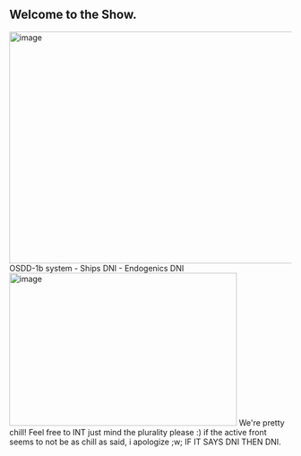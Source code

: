 ## Welcome to the Show.
<img width="735" height="414" alt="image" src="https://github.com/user-attachments/assets/0e49df10-6d64-45b3-bc6a-d2ec2981cc95" />
OSDD-1b system - Ships DNI - Endogenics DNI
<img width="406" height="273" alt="image" src="https://github.com/user-attachments/assets/8a0bac23-801a-4211-bdac-4b4bb5d92c51" />
We're pretty chill! Feel free to INT just mind the plurality please :) if the active front seems to not be as chill as said, i apologize ;w;
IF IT SAYS DNI
THEN DNI.
